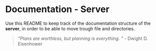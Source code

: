 # Documentation - Server

Use this README to keep track of the documentation structure of the **server**, in order to be able to move trough file and directories.

> _"Plans are worthless, but planning is everything. "_ - Dwight D. Eisenhower